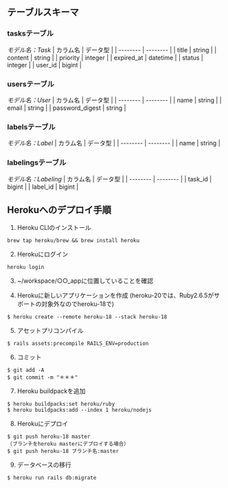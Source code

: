## テーブルスキーマ

### tasksテーブル
*モデル名：Task*
| カラム名 | データ型 |
| -------- | -------- |
| title | string |
| content | string |
| priority | integer |
| expired_at | datetime |
| status | integer |
| user_id | bigint |

### usersテーブル
*モデル名：User*
| カラム名 | データ型 |
| -------- | -------- |
| name | string |
| email | string |
| password_digest | string |

### labelsテーブル
*モデル名：Label*
| カラム名 | データ型 |
| -------- | -------- |
| name | string |

### labelingsテーブル
*モデル名：Labeling*
| カラム名 | データ型 |
| -------- | -------- |
| task_id | bigint |
| label_id | bigint |


## Herokuへのデプロイ手順

1. Heroku CLIのインストール
```
brew tap heroku/brew && brew install heroku
```

2. Herokuにログイン
```
heroku login
```

3. ~/workspace/○○_appに位置していることを確認

4. Herokuに新しいアプリケーションを作成
(heroku-20では、Ruby2.6.5がサポートの対象外なのでheroku-18で)
```
$ heroku create --remote heroku-18 --stack heroku-18
```

5. アセットプリコンパイル
```
$ rails assets:precompile RAILS_ENV=production
```

6. コミット
```
$ git add -A
$ git commit -m "＊＊＊"
```

7. Heroku buildpackを追加
```
$ heroku buildpacks:set heroku/ruby
$ heroku buildpacks:add --index 1 heroku/nodejs
```

8. Herokuにデプロイ
```
$ git push heroku-18 master
（ブランチをheroku masterにデプロイする場合）
$ git push heroku-18 ブランチ名:master
```

9. データベースの移行
```
$ heroku run rails db:migrate
```
